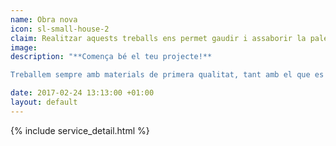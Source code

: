 ```yaml
---
name: Obra nova
icon: sl-small-house-2
claim: Realitzar aquests treballs ens permet gaudir i assaborir la paleta en la seva paraula més plena.
image: 
description: "**Comença bé el teu projecte!** 

Treballem sempre amb materials de primera qualitat, tant amb el que es veu com el que no, perquè creiem en el teu projecte. La nostra estructura ens apropa al client i l’experiència acumulada ens permet introduir a la construcció tradicional, nous i moderns projectes."

date: 2017-02-24 13:13:00 +01:00
layout: default
---
```


{% include service_detail.html %}

